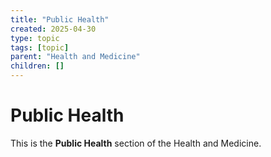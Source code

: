 ```yaml
---
title: "Public Health"
created: 2025-04-30
type: topic
tags: [topic]
parent: "Health and Medicine"
children: []
---
```


# Public Health

This is the **Public Health** section of the Health and Medicine.
